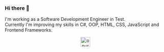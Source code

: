 ### Hi there 👋
<p>I'm working as a Software Development Engineer in Test. </br>
Currently I'm improving my skills in C#, OOP, HTML, CSS, JavaScript and Frontend Frameworks.</p>
<p align="center">
  <a href="https://www.linkedin.com/in/onuryasavul/" target="blank">
    <img align="center" src="https://www.pngegg.com/en/png-wgykx" alt="onuryasavul" height="30" />
</p>

<!--
**onuryasavul/onuryasavul** is a ✨ _special_ ✨ repository because its `README.md` (this file) appears on your GitHub profile.

Here are some ideas to get you started:

- 🔭 I’m currently working on ...
- 🌱 I’m currently learning ...
- 👯 I’m looking to collaborate on ...
- 🤔 I’m looking for help with ...
- 💬 Ask me about ...
- 📫 How to reach me: ...
- 😄 Pronouns: ...
- ⚡ Fun fact: ...
-->
